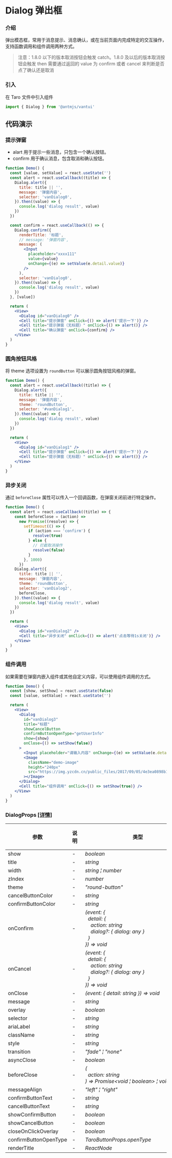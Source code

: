# Dialog 弹出框

### 介绍

弹出模态框，常用于消息提示、消息确认，或在当前页面内完成特定的交互操作，支持函数调用和组件调用两种方式。

> 注意：1.8.0 以下的版本取消按钮会触发 catch。1.8.0 及以后的版本取消按钮会触发 then 需要通过返回的 value 为 confirm 或者 cancel 来判断是否点了确认还是取消

### 引入

在 Taro 文件中引入组件

```js
import { Dialog } from '@antmjs/vantui'
```

## 代码演示

### 提示弹窗

- alart 用于提示一些消息，只包含一个确认按钮。
- confirm 用于确认消息，包含取消和确认按钮。

```jsx
function Demo() {
  const [value, setValue] = react.useState('')
  const alert = react.useCallback((title) => {
    Dialog.alert({
      title: title || '',
      message: '弹窗内容',
      selector: 'vanDialog0',
    }).then((value) => {
      console.log('dialog result', value)
    })
  })

  const confirm = react.useCallback(() => {
    Dialog.confirm({
      renderTitle: '标题',
      // message: '弹窗内容',
      message: (
        <Input
          placeholder="xxxx111"
          value={value}
          onChange={(e) => setValue(e.detail.value)}
        />
      ),
      selector: 'vanDialog0',
    }).then((value) => {
      console.log('dialog result', value)
    })
  }, [value])

  return (
    <View>
      <Dialog id="vanDialog0" />
      <Cell title="提示弹窗" onClick={() => alert('提示一下')} />
      <Cell title="提示弹窗（无标题）" onClick={() => alert()} />
      <Cell title="确认弹窗" onClick={confirm} />
    </View>
  )
}
```

### 圆角按钮风格

将 theme 选项设置为 `roundButton` 可以展示圆角按钮风格的弹窗。

```jsx
function Demo() {
  const alert = react.useCallback((title) => {
    Dialog.alert({
      title: title || '',
      message: '弹窗内容',
      theme: 'roundButton',
      selector: '#vanDialog1',
    }).then((value) => {
      console.log('dialog result', value)
    })
  })

  return (
    <View>
      <Dialog id="vanDialog1" />
      <Cell title="提示弹窗" onClick={() => alert('提示一下')} />
      <Cell title="提示弹窗（无标题）" onClick={() => alert()} />
    </View>
  )
}
```

### 异步关闭

通过 `beforeClose` 属性可以传入一个回调函数，在弹窗关闭前进行特定操作。

```jsx
function Demo() {
  const alert = react.useCallback((title) => {
    const beforeClose = (action) =>
      new Promise((resolve) => {
        setTimeout(() => {
          if (action === 'confirm') {
            resolve(true)
          } else {
            // 拦截取消操作
            resolve(false)
          }
        }, 1000)
      })
    Dialog.alert({
      title: title || '',
      message: '弹窗内容',
      theme: 'roundButton',
      selector: 'vanDialog2',
      beforeClose,
    }).then((value) => {
      console.log('dialog result', value)
    })
  })

  return (
    <View>
      <Dialog id="vanDialog2" />
      <Cell title="异步关闭" onClick={() => alert('点击等待1s关闭')} />
    </View>
  )
}
```

### 组件调用

如果需要在弹窗内嵌入组件或其他自定义内容，可以使用组件调用的方式。

```jsx
function Demo() {
  const [show, setShow] = react.useState(false)
  const [value, setValue] = react.useState('')

  return (
    <View>
      <Dialog
        id="vanDialog3"
        title="标题"
        showCancelButton
        confirmButtonOpenType="getUserInfo"
        show={show}
        onClose={() => setShow(false)}
      >
        <Input placeholder="请输入内容" onChange={(e) => setValue(e.detail)} />
        <Image
          className="demo-image"
          height="240px"
          src="https://img.yzcdn.cn/public_files/2017/09/05/4e3ea0898b1c2c416eec8c11c5360833.jpg"
        ></Image>
      </Dialog>
      <Cell title="组件调用" onClick={() => setShow(true)} />
    </View>
  )
}
```

### DialogProps [[详情]](https://github.com/AntmJS/vantui/tree/main/packages/vantui/types/dialog.d.ts)

| 参数                  | 说明 | 类型                                                                                                                                                                                                                                                                                             | 默认值 | 必填    |
| --------------------- | ---- | ------------------------------------------------------------------------------------------------------------------------------------------------------------------------------------------------------------------------------------------------------------------------------------------------ | ------ | ------- |
| show                  | -    | _&nbsp;&nbsp;boolean<br/>_                                                                                                                                                                                                                                                                       | -      | `false` |
| title                 | -    | _&nbsp;&nbsp;string<br/>_                                                                                                                                                                                                                                                                        | -      | `false` |
| width                 | -    | _&nbsp;&nbsp;string&nbsp;&brvbar;&nbsp;number<br/>_                                                                                                                                                                                                                                              | -      | `false` |
| zIndex                | -    | _&nbsp;&nbsp;number<br/>_                                                                                                                                                                                                                                                                        | -      | `false` |
| theme                 | -    | _&nbsp;&nbsp;"round-button"<br/>_                                                                                                                                                                                                                                                                | -      | `false` |
| cancelButtonColor     | -    | _&nbsp;&nbsp;string<br/>_                                                                                                                                                                                                                                                                        | -      | `false` |
| confirmButtonColor    | -    | _&nbsp;&nbsp;string<br/>_                                                                                                                                                                                                                                                                        | -      | `false` |
| onConfirm             | -    | _&nbsp;&nbsp;(event:&nbsp;{<br/>&nbsp;&nbsp;&nbsp;&nbsp;detail:&nbsp;{<br/>&nbsp;&nbsp;&nbsp;&nbsp;&nbsp;&nbsp;action:&nbsp;string<br/>&nbsp;&nbsp;&nbsp;&nbsp;&nbsp;&nbsp;dialog?:&nbsp;{&nbsp;dialog:&nbsp;any&nbsp;}<br/>&nbsp;&nbsp;&nbsp;&nbsp;}<br/>&nbsp;&nbsp;})&nbsp;=>&nbsp;void<br/>_ | -      | `false` |
| onCancel              | -    | _&nbsp;&nbsp;(event:&nbsp;{<br/>&nbsp;&nbsp;&nbsp;&nbsp;detail:&nbsp;{<br/>&nbsp;&nbsp;&nbsp;&nbsp;&nbsp;&nbsp;action:&nbsp;string<br/>&nbsp;&nbsp;&nbsp;&nbsp;&nbsp;&nbsp;dialog?:&nbsp;{&nbsp;dialog:&nbsp;any&nbsp;}<br/>&nbsp;&nbsp;&nbsp;&nbsp;}<br/>&nbsp;&nbsp;})&nbsp;=>&nbsp;void<br/>_ | -      | `false` |
| onClose               | -    | _&nbsp;&nbsp;(event:&nbsp;{&nbsp;detail:&nbsp;string&nbsp;})&nbsp;=>&nbsp;void<br/>_                                                                                                                                                                                                             | -      | `false` |
| message               | -    | _&nbsp;&nbsp;string<br/>_                                                                                                                                                                                                                                                                        | -      | `false` |
| overlay               | -    | _&nbsp;&nbsp;boolean<br/>_                                                                                                                                                                                                                                                                       | -      | `false` |
| selector              | -    | _&nbsp;&nbsp;string<br/>_                                                                                                                                                                                                                                                                        | -      | `false` |
| ariaLabel             | -    | _&nbsp;&nbsp;string<br/>_                                                                                                                                                                                                                                                                        | -      | `false` |
| className             | -    | _&nbsp;&nbsp;string<br/>_                                                                                                                                                                                                                                                                        | -      | `false` |
| style                 | -    | _&nbsp;&nbsp;string<br/>_                                                                                                                                                                                                                                                                        | -      | `false` |
| transition            | -    | _&nbsp;&nbsp;"fade"&nbsp;&brvbar;&nbsp;"none"<br/>_                                                                                                                                                                                                                                              | -      | `false` |
| asyncClose            | -    | _&nbsp;&nbsp;boolean<br/>_                                                                                                                                                                                                                                                                       | -      | `false` |
| beforeClose           | -    | _&nbsp;&nbsp;(<br/>&nbsp;&nbsp;&nbsp;&nbsp;action:&nbsp;string<br/>&nbsp;&nbsp;)&nbsp;=>&nbsp;Promise<void&nbsp;&brvbar;&nbsp;boolean>&nbsp;&brvbar;&nbsp;void&nbsp;&brvbar;&nbsp;boolean<br/>_                                                                                                  | -      | `false` |
| messageAlign          | -    | _&nbsp;&nbsp;"left"&nbsp;&brvbar;&nbsp;"right"<br/>_                                                                                                                                                                                                                                             | -      | `false` |
| confirmButtonText     | -    | _&nbsp;&nbsp;string<br/>_                                                                                                                                                                                                                                                                        | -      | `false` |
| cancelButtonText      | -    | _&nbsp;&nbsp;string<br/>_                                                                                                                                                                                                                                                                        | -      | `false` |
| showConfirmButton     | -    | _&nbsp;&nbsp;boolean<br/>_                                                                                                                                                                                                                                                                       | -      | `false` |
| showCancelButton      | -    | _&nbsp;&nbsp;boolean<br/>_                                                                                                                                                                                                                                                                       | -      | `false` |
| closeOnClickOverlay   | -    | _&nbsp;&nbsp;boolean<br/>_                                                                                                                                                                                                                                                                       | -      | `false` |
| confirmButtonOpenType | -    | _&nbsp;&nbsp;TaroButtonProps.openType<br/>_                                                                                                                                                                                                                                                      | -      | `false` |
| renderTitle           | -    | _&nbsp;&nbsp;ReactNode<br/>_                                                                                                                                                                                                                                                                     | -      | `false` |
